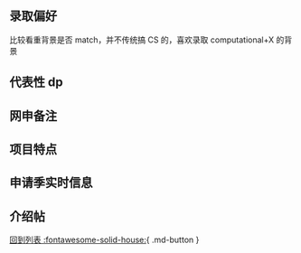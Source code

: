 ## 录取偏好

比较看重背景是否 match，并不传统搞 CS 的，喜欢录取 computational+X 的背景

## 代表性 dp

## 网申备注

## 项目特点

## 申请季实时信息

## 介绍帖

[回到列表 :fontawesome-solid-house:](grade.md){ .md-button }
